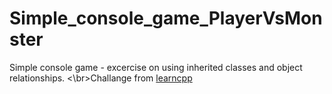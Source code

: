 # Simple_console_game_PlayerVsMonster
Simple console game - excercise on using inherited classes and object relationships.
<\br>Challange from [learncpp](https://www.learncpp.com/)
